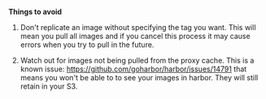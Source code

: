 **Things to avoid**

1. Don't replicate an image without specifying the tag you want.
   This will mean you pull all images and if you cancel this process it
   may cause errors when you try to pull in the future.

2. Watch out for images not being pulled from the proxy cache. This is a
   known issue: https://github.com/goharbor/harbor/issues/14791 that
   means you won't be able to to see your images in harbor. They will
   still retain in your S3.
